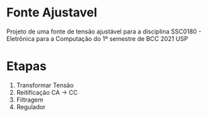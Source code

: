 # Fonte Ajustavel
Projeto de uma fonte de tensão ajustável para a disciplina SSC0180 - Eletrônica para a Computação do 1º semestre de BCC 2021 USP
# Etapas
1. Transformar Tensão
2. Reitificação CA -> CC
3. Filtragem
4. Regulador
